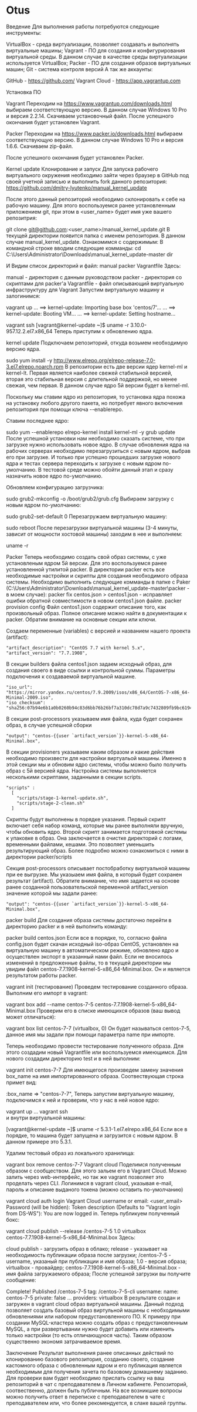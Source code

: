 # Otus
Введение
Для выполнения работы потребуются следующие инструменты:

VirtualBox - среда виртуализации, позволяет создавать и выполнять виртуальные машины;
Vagrant - ПО для создания и конфигурирования виртуальной среды. В данном случае в качестве среды виртуализации используется VirtualBox;
Packer - ПО для создания образов виртуальных машин;
Git - система контроля версий
А так же аккаунты:

GitHub - https://github.com/
Vagrant Cloud - https://app.vagrantup.com

Установка ПО

Vagrant
Переходим на https://www.vagrantup.com/downloads.html выбираем соответствующую версию. В данном случае Windows 10 Pro и версия 2.2.14. Скачиваем установочный файл.
После успешного окончания будет установлен Vagrant.

Packer
Переходим на https://www.packer.io/downloads.html выбираем соответствующую версию. В данном случае Windows 10 Pro и версия 1.6.6. Скачиваем zip-файл.

После успешного окончания будет установлен Packer.

Kernel update
Клонирование и запуск
Для запуска рабочего виртуального окружения необходимо зайти через браузер в GitHub под своей учетной записью и выполнить fork данного репозитория: https://github.com/dmitry-lyutenko/manual_kernel_update

После этого данный репозиторий необходимо склонировать к себе на рабочую машину. Для этого воспользуемся ранее установленным приложением git, при этом в <user_name> будет имя уже вашего репозитрия:

git clone git@github.com:<user_name>/manual_kernel_update.git
В текущей директории появится папка с именем репозитория. В данном случае manual_kernel_update. Ознакомимся с содержимым:
В командной строке вводим следующие комманды:
cd C:\Users\Administrator\Downloads\manual_kernel_update-master
dir

И Видим список директорий и файл:
manual
packer
Vagrantfile
Здесь:

manual - директория с данным руководством
packer - директория со скриптами для packer'а
Vagrantfile - файл описывающий виртуальную инфраструктуру для Vagrant
Запустим виртуальную машину и залогинимся:

vagrant up
...
==> kernel-update: Importing base box 'centos/7'...
...
==> kernel-update: Booting VM...
...
==> kernel-update: Setting hostname...

vagrant ssh
[vagrant@kernel-update ~]$ uname -r
3.10.0-957.12.2.el7.x86_64
Теперь приступим к обновлению ядра.

kernel update
Подключаем репозиторий, откуда возьмем необходимую версию ядра.

sudo yum install -y http://www.elrepo.org/elrepo-release-7.0-3.el7.elrepo.noarch.rpm
В репозитории есть две версии ядер kernel-ml и kernel-lt. Первая является наиболее свежей стабильной версией, вторая это стабильная версия с длительной поддержкой, но менее свежая, чем первая. В данном случае ядро 5й версии будет в kernel-ml.

Поскольку мы ставим ядро из репозитория, то установка ядра похожа на установку любого другого пакета, но потребует явного включения репозитория при помощи ключа --enablerepo.

Ставим последнее ядро:

sudo yum --enablerepo elrepo-kernel install kernel-ml -y
grub update
После успешной установки нам необходимо сказать системе, что при загрузке нужно использовать новое ядро. В случае обновления ядра на рабочих серверах необходимо перезагрузиться с новым ядром, выбрав его при загрузке. И только при успешно прошедших загрузке нового ядра и тестах сервера переходить к загрузке с новым ядром по-умолчанию. В тестовой среде можно обойти данный этап и сразу назначить новое ядро по-умолчанию.

Обновляем конфигурацию загрузчика:

sudo grub2-mkconfig -o /boot/grub2/grub.cfg
Выбираем загрузку с новым ядром по-умолчанию:

sudo grub2-set-default 0
Перезагружаем виртуальную машину:

sudo reboot
После перезагрузки виртуальной машины (3-4 минуты, зависит от мощности хостовой машины) заходим в нее и выполняем:

uname -r

Packer
Теперь необходимо создать свой образ системы, с уже установленым ядром 5й версии. Для это воспользуемся ранее установленной утилитой packer. В директории packer есть все необходимые настройки и скрипты для создания необходимого образа системы.
Необходимо выполнить следующие комманды в папке с Paker (C:\Users\Administrator\Downloads\manual_kernel_update-master\packer - в моем случае):
packer fix centos.json > centos1.json - исправляет ошибки обратной совместимости в новом centos1.json файле.
packer provision config
Файл centos1.json содержит описание того, как произвольный образ. Полное описание можно найти в документации к packer. Обратим внимание на основные секции или ключи.

Создаем переменные (variables) с версией и названием нашего проекта (artifact):

    "artifact_description": "CentOS 7.7 with kernel 5.x",
    "artifact_version": "7.7.1908",
В секции builders файла centos1.json задаем исходный образ, для создания своего в виде ссылки и контрольной суммы. Параметры подключения к создаваемой виртуальной машине.

    "iso_url": "https://mirror.yandex.ru/centos/7.9.2009/isos/x86_64/CentOS-7-x86_64-Minimal-2009.iso",
    "iso_checksum": "sha256:07b94e6b1a0b0260b94c83d6bb76b26bf7a310dc78d7a9c7432809fb9bc6194a"
В секции post-processors указываем имя файла, куда будет сохранен образ, в случае успешной сборки

    "output": "centos-{{user `artifact_version`}}-kernel-5-x86_64-Minimal.box",
В секции provisioners указываем каким образом и какие действия необходимо произвести для настройки виртуальой машины. Именно в этой секции мы и обновим ядро системы, чтобы можно было получить образ с 5й версией ядра. Настройка системы выполняется несколькими скриптами, заданными в секции scripts.

    "scripts" : 
      [
        "scripts/stage-1-kernel-update.sh",
        "scripts/stage-2-clean.sh"
      ]
Скрипты будут выполнены в порядке указания. Первый скрипт включает себя набор команд, которые мы ранее выполняли вручную, чтобы обновить ядро. Второй скрипт занимается подготовкой системы к упаковке в образ. Она заключается в очистке директорий с логами, временными файлами, кешами. Это позволяет уменьшить результирующий образ. Более подробно можно ознакомиться с ними в директории packer/scripts

Секция post-processors описывает постобработку виртуальной машины при ее выгрузке. Мы указыаем имя файла, в который будет сохранен результат (artifact). Обратите внимание, что имя задается на основе ранее созданной пользовательской переменной artifact_version значение которой мы задали ранее:

    "output": "centos-{{user `artifact_version`}}-kernel-5-x86_64-Minimal.box",
    
 packer build
Для создания образа системы достаточно перейти в директорию packer и в ней выполнить команду:

packer build centos.json
Если все в порядке, то, согласно файла config.json будет скачан исходный iso-образ CentOS, установлен на виртуальную машину в автоматическом режиме, обновлено ядро и осуществлен экспорт в указанный нами файл. Если не вносилось изменений в предложенные файлы, то в текущей директории мы увидим файл centos-7.7.1908-kernel-5-x86_64-Minimal.box. Он и является результатом работы packer.

vagrant init (тестирование)
Проведем тестирование созданного образа. Выполним его импорт в vagrant:

vagrant box add --name centos-7-5 centos-7.7.1908-kernel-5-x86_64-Minimal.box
Проверим его в списке имеющихся образов (ваш вывод может отличаться):

vagrant box list
centos-7-7            (virtualbox, 0)
Он будет называться centos-7-5, данное имя мы задали при помощи параметра name при импорте.

Теперь необходимо провести тестирование полученного образа. Для этого создадим новый Vagrantfile или воспользуемся имеющимся. Для нового создадим директорию test и в ней выполним:

vagrant init centos-7-7
Для имеющегося произведем замену значения box_name на имя импортированного образа. Соотвествующая строка примет вид:

:box_name => "centos-7-7",
Теперь запустим виртуальную машину, подключимся к ней и проверим, что у нас в ней новое ядро:

vagrant up
...
vagrant ssh    
и внутри виртуальной машины:

[vagrant@kernel-update ~]$ uname -r
5.3.1-1.el7.elrepo.x86_64
Если все в порядке, то машина будет запущена и загрузится с новым ядром. В данном примере это 5.3.1.

Удалим тестовый образ из локального хранилища:

vagrant box remove centos-7-7
Vagrant cloud
Поделимся полученным образом с сообществом. Для этого зальем его в Vagrant Cloud. Можно залить через web-интерфейс, но так же vagrant позволяет это проделать через CLI. Логинимся в vagrant cloud, указывая e-mail, пароль и описание выданого токена (можно оставить по-умолчанию)

vagrant cloud auth login
Vagrant Cloud username or email: <user_email>
Password (will be hidden): 
Token description (Defaults to "Vagrant login from DS-WS"):
You are now logged in.
Теперь публикуем полученный бокс:

vagrant cloud publish --release <username>/centos-7-5 1.0 virtualbox \
        centos-7.7.1908-kernel-5-x86_64-Minimal.box
Здесь:

cloud publish - загрузить образ в облако;
release - указывает на необходимость публикации образа после загрузки;
<username>/centos-7-5 - username, указаный при публикации и имя образа;
1.0 - версия образа;
virtualbox - провайдер;
centos-7.7.1908-kernel-5-x86_64-Minimal.box - имя файла загружаемого образа;
После успешной загрузки вы получите сообщение:

Complete! Published <username>/centos-7-5
tag:             <username>/centos-7-5-cli
username:        <username>
name:            centos-7-5
private:         false
...
providers:       virtualbox
В результате создан и загружен в vagrant cloud образ виртуальной машины. Данный подход позволяет создать базовый образ виртульной машины с необходимыми обновлениями или набором предустановленного ПО. К примеру при создании MySQL-кластера можно создать образ с предустановленным MySQL, а при развертывании нужно будет добавить или изменить только настройки (то есть отличающуюся часть). Таким образом существенно экономя затрачиваемое время.

Заключение
Результат выполнения ранее описанных действий по клонированию базового репозитория, созданию своего, создание кастомного образа с обновленным ядром и его публикация является необходимым для получения зачета по базовому домашнему заданию. Для проверки вам будет необходимо прислать ссылку на ваш репозиторий в чат с преподавателем в Личном кабинете. Репозиторий, соотвественно, должен быть публичным. На все возникшие вопросы можно получить ответ в переписке с преподавателем в чате с преподавателем или, что более рекомендуется, в слаке вашей группы.
